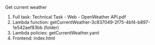 Get current weather

1) Full task: Technical Task - Web - OpenWeather API.pdf
2) Lambda function: getCurrentWeather-3c837049-2f75-4bf4-b897-1e542aef83bb (folder)
3) Lambda policies: getCurrentWeather.yaml
4) Frontend: index.html
